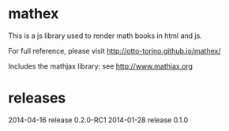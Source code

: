 mathex 
=======
This is a js library used to render math books in html and js.

For full reference, please visit http://otto-torino.github.io/mathex/

Includes the mathjax library: see http://www.mathjax.org

releases
========
2014-04-16 release 0.2.0-RC1
2014-01-28 release 0.1.0
